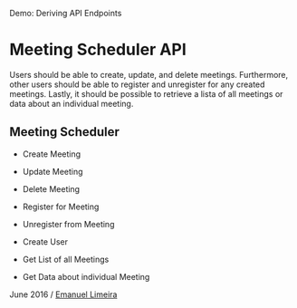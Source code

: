 Demo: Deriving API Endpoints

# Meeting Scheduler API
Users should be able to create, update, and delete meetings.
Furthermore, other users should be able to register and unregister 
for any created meetings. Lastly, it should be possible to retrieve a
lista of all meetings or data about an individual meeting.

## Meeting Scheduler
- Create Meeting
- Update Meeting
- Delete Meeting

- Register for Meeting
- Unregister from Meeting

- Create User

- Get List of all Meetings
- Get Data about individual Meeting




June 2016 / [Emanuel Limeira](https://emanuellimeira.com.br)